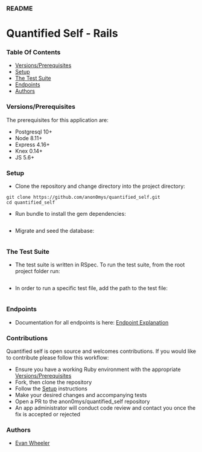 ### README

# Quantified Self - Rails

### Table Of Contents
- [Versions/Prerequisites](#versions-prerequisites)
- [Setup](#setup)
- [The Test Suite](#the-test-suite)
- [Endpoints](#endpoints)
- [Authors](#authors)

### Versions/Prerequisites

The prerequisites for this application are:
- Postgresql 10+
- Node 8.11+
- Express 4.16+
- Knex 0.14+
- JS 5.6+

### Setup
- Clone the repository and change directory into the project directory:
```
git clone https://github.com/anon0mys/quantified_self.git
cd quantified_self
```
- Run bundle to install the gem dependencies:
```

```
- Migrate and seed the database:
```

```

### The Test Suite
- The test suite is written in RSpec. To run the test suite, from the root project folder run:
```

```

- In order to run a specific test file, add the path to the test file:
```

```

### Endpoints
- Documentation for all endpoints is here:
[Endpoint Explanation](https://github.com/anon0mys/quantified_self/blob/read-me/endpoint.md)

### Contributions
Quantified self is open source and welcomes contributions. If you would like to contribute please follow this workflow:
- Ensure you have a working Ruby environment with the appropriate [Versions/Prerequisites](#versions-prerequisites)
- Fork, then clone the repository
- Follow the [Setup](#setup) instructions
- Make your desired changes and accompanying tests
- Open a PR to the anon0mys/quantified_self repository
- An app administrator will conduct code review and contact you once the fix is accepted or rejected

### Authors
- [Evan Wheeler](https://github.com/anon0mys)
